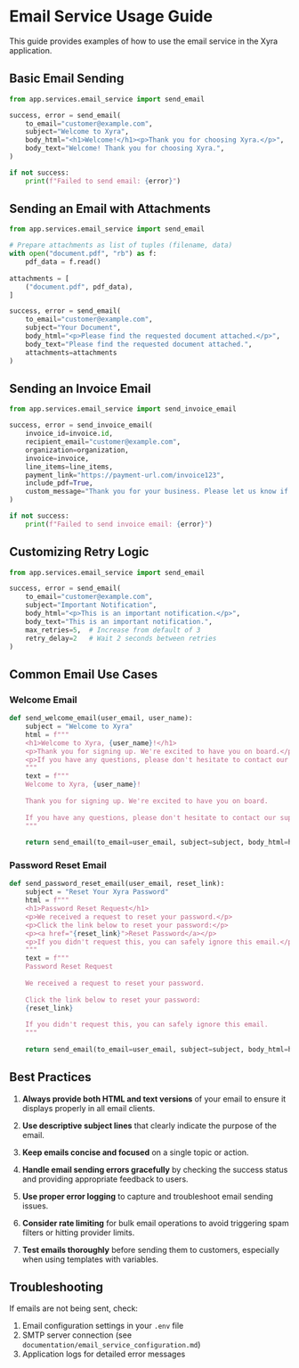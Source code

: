 # Email Service Usage Guide

This guide provides examples of how to use the email service in the Xyra application.

## Basic Email Sending

```python
from app.services.email_service import send_email

success, error = send_email(
    to_email="customer@example.com",
    subject="Welcome to Xyra",
    body_html="<h1>Welcome!</h1><p>Thank you for choosing Xyra.</p>",
    body_text="Welcome! Thank you for choosing Xyra.",
)

if not success:
    print(f"Failed to send email: {error}")
```

## Sending an Email with Attachments

```python
from app.services.email_service import send_email

# Prepare attachments as list of tuples (filename, data)
with open("document.pdf", "rb") as f:
    pdf_data = f.read()
    
attachments = [
    ("document.pdf", pdf_data),
]

success, error = send_email(
    to_email="customer@example.com",
    subject="Your Document",
    body_html="<p>Please find the requested document attached.</p>",
    body_text="Please find the requested document attached.",
    attachments=attachments
)
```

## Sending an Invoice Email

```python
from app.services.email_service import send_invoice_email

success, error = send_invoice_email(
    invoice_id=invoice.id,
    recipient_email="customer@example.com",
    organization=organization,
    invoice=invoice,
    line_items=line_items,
    payment_link="https://payment-url.com/invoice123",
    include_pdf=True,
    custom_message="Thank you for your business. Please let us know if you have any questions."
)

if not success:
    print(f"Failed to send invoice email: {error}")
```

## Customizing Retry Logic

```python
from app.services.email_service import send_email

success, error = send_email(
    to_email="customer@example.com",
    subject="Important Notification",
    body_html="<p>This is an important notification.</p>",
    body_text="This is an important notification.",
    max_retries=5,  # Increase from default of 3
    retry_delay=2   # Wait 2 seconds between retries
)
```

## Common Email Use Cases

### Welcome Email

```python
def send_welcome_email(user_email, user_name):
    subject = "Welcome to Xyra"
    html = f"""
    <h1>Welcome to Xyra, {user_name}!</h1>
    <p>Thank you for signing up. We're excited to have you on board.</p>
    <p>If you have any questions, please don't hesitate to contact our support team.</p>
    """
    text = f"""
    Welcome to Xyra, {user_name}!
    
    Thank you for signing up. We're excited to have you on board.
    
    If you have any questions, please don't hesitate to contact our support team.
    """
    
    return send_email(to_email=user_email, subject=subject, body_html=html, body_text=text)
```

### Password Reset Email

```python
def send_password_reset_email(user_email, reset_link):
    subject = "Reset Your Xyra Password"
    html = f"""
    <h1>Password Reset Request</h1>
    <p>We received a request to reset your password.</p>
    <p>Click the link below to reset your password:</p>
    <p><a href="{reset_link}">Reset Password</a></p>
    <p>If you didn't request this, you can safely ignore this email.</p>
    """
    text = f"""
    Password Reset Request
    
    We received a request to reset your password.
    
    Click the link below to reset your password:
    {reset_link}
    
    If you didn't request this, you can safely ignore this email.
    """
    
    return send_email(to_email=user_email, subject=subject, body_html=html, body_text=text)
```

## Best Practices

1. **Always provide both HTML and text versions** of your email to ensure it displays properly in all email clients.

2. **Use descriptive subject lines** that clearly indicate the purpose of the email.

3. **Keep emails concise and focused** on a single topic or action.

4. **Handle email sending errors gracefully** by checking the success status and providing appropriate feedback to users.

5. **Use proper error logging** to capture and troubleshoot email sending issues.

6. **Consider rate limiting** for bulk email operations to avoid triggering spam filters or hitting provider limits.

7. **Test emails thoroughly** before sending them to customers, especially when using templates with variables.

## Troubleshooting

If emails are not being sent, check:

1. Email configuration settings in your `.env` file
2. SMTP server connection (see `documentation/email_service_configuration.md`)
3. Application logs for detailed error messages
